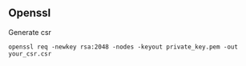 ## Openssl

Generate csr
```shell
openssl req -newkey rsa:2048 -nodes -keyout private_key.pem -out your_csr.csr
```
